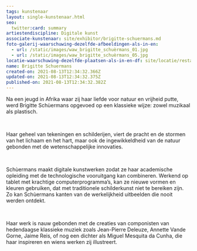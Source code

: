 ```yaml
---
tags: kunstenaar
layout: single-kunstenaar.html
seo:
  twitter:card: summary
artiestendiscipline: Digitale kunst
associate-kunstenaar: site/exhibitor/brigitte-schuermans.md
foto-galerij-waarschuwing-dezelfde-afbeeldingen-als-in-en:
  - url: /static/images/waw_brigitte_schuèrmans_01.jpg
  - url: /static/images/waw_brigitte_schuèrmans_05.jpg
locatie-waarschuwing-dezelfde-plaatsen-als-in-en-df: site/locatie/restaurant-hôtel-de-la-gare.md
name: Brigitte Schuermans
created-on: 2021-08-13T12:34:32.366Z
updated-on: 2021-08-13T12:34:32.375Z
published-on: 2021-08-13T12:34:32.382Z
---
```

<!--StartFragment-->

Na een jeugd in Afrika waar zij haar liefde voor natuur en vrijheid putte, werd Brigitte Schùermans opgevoed op een klassieke wijze: zowel muzikaal als plastisch.

 

Haar geheel van tekeningen en schilderijen, viert de pracht en de stormen van het lichaam en het hart, maar ook de ingewikkeldheid van de natuur gebonden met de wetenschappelijke innovaties.

 

Schùermans maakt digitale kunstwerken zodat ze haar academische opleiding met de technologische vooruitgang kan combineren. Werkend op tablet met krachtige computerprogramma’s, kan ze nieuwe vormen en kleuren gebruiken, dat met traditionele schilderkunst niet te bereiken zijn. Zo kan Schùermans kanten van de werkelijkheid uitbeelden die nooit werden ontdekt. 

 

Haar werk is nauw gebonden met de creaties van componisten van hedendaagse klassieke muziek zoals Jean-Pierre Deleuze, Annette Vande Gorne, Jaime Reis, of nog een dichter als Miguel Mesquita da Cunha, die haar inspireren en wiens werken zij illustreert. 



<!--EndFragment-->
